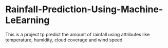 # Rainfall-Prediction-Using-Machine-LeEarning
This is a project tp predict the amount of rainfall using attributes like temperature, humidity, cloud coverage and wind speed
